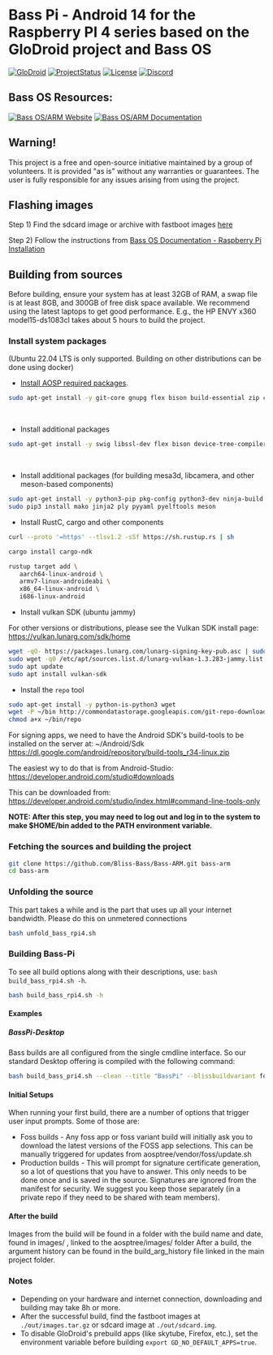 # Bass Pi - Android 14 for the Raspberry PI 4 series based on the GloDroid project and Bass OS

[![GloDroid](https://img.shields.io/badge/GLODROID-PROJECT-blue)](https://github.com/GloDroid/glodroid_manifest)
[![ProjectStatus](https://img.shields.io/badge/PROJECT-STATUS-yellowgreen)](https://github.com/GloDroidCommunity/raspberry-pi/issues/1)
[![License](https://img.shields.io/badge/License-Apache%202.0-blue.svg)](https://opensource.org/licenses/Apache-2.0)
[![Discord](https://img.shields.io/discord/753603904406683670.svg?label=Discord&logo=discord&colorB=7289DA&style=flat-square)](https://discord.gg/5H8cW5xA)

## Bass OS Resources: 

[![Bass OS/ARM Website](https://img.shields.io/badge/BASS-OS-green)](https://bliss-bass.github.io)
[![Bass OS/ARM Documentation](https://img.shields.io/badge/DOCUMENTATION-orange)](https://docs.blisscolabs.dev)

## Warning!

This project is a free and open-source initiative maintained by a group of volunteers. It is provided "as is" without any warranties or guarantees.
The user is fully responsible for any issues arising from using the project.

## Flashing images

Step 1) Find the sdcard image or archive with fastboot images [here](https://github.com/Bliss-Bass/bass-rpi/releases)

Step 2) Follow the instructions from [Bass OS Documentation - Raspberry Pi Installation](https://docs.blisscolabs.dev/installation/raspberry-pi/raspberry-pi-installation/)

## Building from sources

Before building, ensure your system has at least 32GB of RAM, a swap file is at least 8GB, and 300GB of free disk space available.
We recommend using the latest laptops to get good performance. E.g., the HP ENVY x360 model15-ds1083cl takes about 5 hours to build the project.  

### Install system packages
(Ubuntu 22.04 LTS is only supported. Building on other distributions can be done using docker)
<br/>

- [Install AOSP required packages](https://source.android.com/setup/build/initializing).
```bash
sudo apt-get install -y git-core gnupg flex bison build-essential zip curl zlib1g-dev gcc-multilib g++-multilib libc6-dev-i386 lib32ncurses5-dev x11proto-core-dev libx11-dev lib32z1-dev libgl1-mesa-dev libxml2-utils xsltproc unzip fontconfig
```

<br/>

- Install additional packages
```bash
sudo apt-get install -y swig libssl-dev flex bison device-tree-compiler mtools git gettext libncurses5 libgmp-dev libmpc-dev cpio rsync dosfstools kmod gdisk lz4 cmake libglib2.0-dev git-lfs libgnutls28-dev
```

<br/>

- Install additional packages (for building mesa3d, libcamera, and other meson-based components)
```bash
sudo apt-get install -y python3-pip pkg-config python3-dev ninja-build
sudo pip3 install mako jinja2 ply pyyaml pyelftools meson
```

- Install RustC, cargo and other components
```bash
curl --proto '=https' --tlsv1.2 -sSf https://sh.rustup.rs | sh

cargo install cargo-ndk

rustup target add \
   aarch64-linux-android \
   armv7-linux-androideabi \
   x86_64-linux-android \
   i686-linux-android
```

- Install vulkan SDK (ubuntu jammy)

For other versions or distributions, please see the Vulkan SDK install page: https://vulkan.lunarg.com/sdk/home

```bash
wget -qO- https://packages.lunarg.com/lunarg-signing-key-pub.asc | sudo tee /etc/apt/trusted.gpg.d/lunarg.asc
sudo wget -qO /etc/apt/sources.list.d/lunarg-vulkan-1.3.283-jammy.list https://packages.lunarg.com/vulkan/1.3.283/lunarg-vulkan-1.3.283-jammy.list
sudo apt update
sudo apt install vulkan-sdk
```

- Install the `repo` tool
```bash
sudo apt-get install -y python-is-python3 wget
wget -P ~/bin http://commondatastorage.googleapis.com/git-repo-downloads/repo
chmod a+x ~/bin/repo
```

For signing apps, we need to have the Android SDK's build-tools to be installed on the server at: ~/Android/Sdk
https://dl.google.com/android/repository/build-tools_r34-linux.zip

The easiest wy to do that is from Android-Studio: https://developer.android.com/studio#downloads

This can be downloaded from: https://developer.android.com/studio/index.html#command-line-tools-only

**NOTE: After this step, you may need to log out and log in to the system to make $HOME/bin added to the PATH environment variable.**

### Fetching the sources and building the project

```bash
git clone https://github.com/Bliss-Bass/Bass-ARM.git bass-arm
cd bass-arm
```

### Unfolding the source

This part takes a while and is the part that uses up all your internet bandwidth. Please do this on unmetered connections

```bash
bash unfold_bass_rpi4.sh
```

### Building Bass-Pi

To see all build options along with their descriptions, use: `bash build_bass_rpi4.sh -h`.

```bash
bash build_bass_rpi4.sh -h
```

#### Examples

##### BassPi-Desktop

Bass builds are all configured from the single cmdline interface. So our standard Desktop offering is compiled with the following command:

```bash
bash build_bass_pri4.sh --clean --title "BassPi" --blissbuildvariant foss --specialvariant "-Desktop-v14" --ethernetmanager --tabletnav --nolarge --supervanilla --minimal --smartdock --clearhotseat --cleardwhotseat --minfossapps --usecalyxmicrog --aurorastore
```

#### Initial Setups

When running your first build, there are a number of options that trigger user input prompts. Some of those are:

- Foss builds - Any foss app or foss variant build will initially ask you to download the latest versions of the FOSS app selections. This can be manually triggered for updates from aosptree/vendor/foss/update.sh
- Production builds - This will prompt for signature certificate generation, so a lot of questions that you have to answer. This only needs to be done once and is saved in the source. Signatures are ignored from the manifest for security. We suggest you keep those separately (in a private repo if they need to be shared with team members).

#### After the build

Images from the build will be found in a folder with the build name and date, found in images/ , linked to the aosptree/images/ folder
After a build, the argument history can be found in the build_arg_history file linked in the main project folder.

### Notes

- Depending on your hardware and internet connection, downloading and building may take 8h or more.  
- After the successful build, find the fastboot images at `./out/images.tar.gz` or sdcard image at `./out/sdcard.img`.
- To disable GloDroid's prebuild apps (like skytube, Firefox, etc.), set the environment variable before building `export GD_NO_DEFAULT_APPS=true`.
